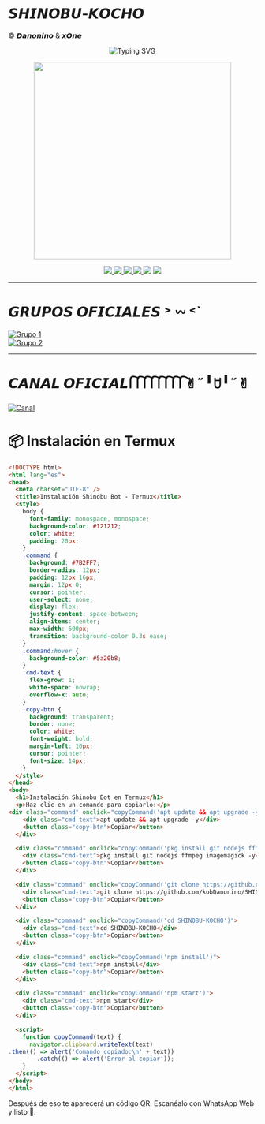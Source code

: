 # 𝙎𝙃𝙄𝙉𝙊𝘽𝙐-𝙆𝙊𝘾𝙃𝙊
© 𝘿𝙖𝙣𝙤𝙣𝙞𝙣𝙤 & 𝙭𝙊𝙣𝙚

<p align="center">
  <img src="https://readme-typing-svg.herokuapp.com?font=Fira+Code&pause=1500&color=8A2BE2&center=true&vCenter=true&width=435&lines=Shinobu+Bot+🦋;©Power+By+Danonino+🧸;Bot+en+desarrollo+🌸;Deja+tu+estrellita+⭐" alt="Typing SVG" />
</p>

<p align="center">
  <img src="https://i.postimg.cc/ZRb80vhF/images-3-x4.png" width="400px" />
</p>

<p align="center">
  <a href="https://github.com/ypsuke862">
    <img src="https://img.shields.io/badge/Autor-Danonino-8A2BE2?style=for-the-badge&logo=github&logoColor=white" />
  </a>
  <a href="https://instagram.com/kob_dano_nino">
    <img src="https://img.shields.io/badge/Instagram-kob_dano_nino-8A2BE2?style=for-the-badge&logo=instagram&logoColor=white" />
  </a>
  <a href="https://www.tiktok.com/@dano_nino_uwu">
<img src="https://img.shields.io/badge/TikTok-dano_nino_uwu-8A2BE2?style=for-the-badge&logo=tiktok&logoColor=white" />
  </a>
  <a href="https://wa.me/529992042946">
    <img src="https://img.shields.io/badge/WhatsApp-Chat-8A2BE2?style=for-the-badge&logo=whatsapp&logoColor=white" />
  </a>
  <img src="https://img.shields.io/badge/JavaScript-Verificado-8A2BE2?style=for-the-badge&logo=javascript&logoColor=white" />
  <img src="https://img.shields.io/badge/Node.js-Verificado-8A2BE2?style=for-the-badge&logo=node.js&logoColor=white" />
</p>

---

# 𝙂𝙍𝙐𝙋𝙊𝙎 𝙊𝙁𝙄𝘾𝙄𝘼𝙇𝙀𝙎 ˃ 𖥦 ˂`

[![Grupo 1](https://img.shields.io/badge/Grupo_1-WhatsApp-8A2BE2?style=for-the-badge&logo=whatsapp&logoColor=white)](https://chat.whatsapp.com/HIOAhMxbxg6Hnp5gHkY0pT)  
[![Grupo 2](https://img.shields.io/badge/Grupo_2-WhatsApp-8A2BE2?style=for-the-badge&logo=whatsapp&logoColor=white)](https://chat.whatsapp.com/JI6zZ6hd8VA3xQwOdslcv9)

---

# 𝘾𝘼𝙉𝘼𝙇 𝙊𝙁𝙄𝘾𝙄𝘼𝙇 𑂱  𑂱 𑂱  𑂱  𑂱 𑂱 𑂱  𑂱✌︎˶╹ꇴ╹˶✌︎ 

[![Canal](https://img.shields.io/badge/Canal-WhatsApp-8A2BE2?style=for-the-badge&logo=whatsapp&logoColor=white)](https://whatsapp.com/channel/0029VbBWiQnDjiOZI4PeC20s)



# 📦 Instalación en Termux


```html
<!DOCTYPE html>
<html lang="es">
<head>
  <meta charset="UTF-8" />
  <title>Instalación Shinobu Bot - Termux</title>
  <style>
    body {
      font-family: monospace, monospace;
      background-color: #121212;
      color: white;
      padding: 20px;
    }
    .command {
      background: #7B2FF7;
      border-radius: 12px;
      padding: 12px 16px;
      margin: 12px 0;
      cursor: pointer;
      user-select: none;
      display: flex;
      justify-content: space-between;
      align-items: center;
      max-width: 600px;
      transition: background-color 0.3s ease;
    }
    .command:hover {
      background-color: #5a20b8;
    }
    .cmd-text {
      flex-grow: 1;
      white-space: nowrap;
      overflow-x: auto;
    }
    .copy-btn {
      background: transparent;
      border: none;
      color: white;
      font-weight: bold;
      margin-left: 10px;
      cursor: pointer;
      font-size: 14px;
    }
  </style>
</head>
<body>
  <h1>Instalación Shinobu Bot en Termux</h1>
  <p>Haz clic en un comando para copiarlo:</p>
<div class="command" onclick="copyCommand('apt update && apt upgrade -y')">
    <div class="cmd-text">apt update && apt upgrade -y</div>
    <button class="copy-btn">Copiar</button>
  </div>

  <div class="command" onclick="copyCommand('pkg install git nodejs ffmpeg imagemagick -y')">
    <div class="cmd-text">pkg install git nodejs ffmpeg imagemagick -y</div>
    <button class="copy-btn">Copiar</button>
  </div>

  <div class="command" onclick="copyCommand('git clone https://github.com/kobDanonino/SHINOBU-KOCHO.git')">
    <div class="cmd-text">git clone https://github.com/kobDanonino/SHINOBU-KOCHO.git</div>
    <button class="copy-btn">Copiar</button>
  </div>

  <div class="command" onclick="copyCommand('cd SHINOBU-KOCHO')">
    <div class="cmd-text">cd SHINOBU-KOCHO</div>
    <button class="copy-btn">Copiar</button>
  </div>

  <div class="command" onclick="copyCommand('npm install')">
    <div class="cmd-text">npm install</div>
    <button class="copy-btn">Copiar</button>
  </div>

  <div class="command" onclick="copyCommand('npm start')">
    <div class="cmd-text">npm start</div>
    <button class="copy-btn">Copiar</button>
  </div>

  <script>
    function copyCommand(text) {
      navigator.clipboard.writeText(text)
.then(() => alert('Comando copiado:\n' + text))
        .catch(() => alert('Error al copiar'));
    }
  </script>
</body>
</html>
```

Después de eso te aparecerá un código QR. Escanéalo con WhatsApp Web y listo 🦋.


